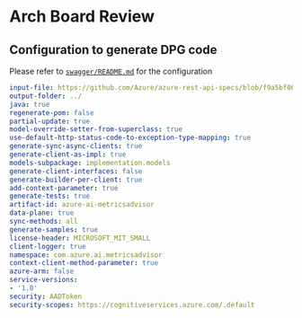 # Arch Board Review

## Configuration to generate DPG code

Please refer to [`swagger/README.md`](https://github.com/haolingdong-msft/metrics-advisor-poc/blob/master/swagger/README.md) for the configuration

```yaml
input-file: https://github.com/Azure/azure-rest-api-specs/blob/f9a5bf06925934b7841bdc95c14e9b70379b426b/specification/cognitiveservices/data-plane/MetricsAdvisor/stable/v1.0/MetricsAdvisor.json
output-folder: ../
java: true
regenerate-pom: false
partial-update: true
model-override-setter-from-superclass: true
use-default-http-status-code-to-exception-type-mapping: true
generate-sync-async-clients: true
generate-client-as-impl: true
models-subpackage: implementation.models
generate-client-interfaces: false
generate-builder-per-client: true
add-context-parameter: true
generate-tests: true
artifact-id: azure-ai-metricsadvisor
data-plane: true
sync-methods: all
generate-samples: true
license-header: MICROSOFT_MIT_SMALL
client-logger: true
namespace: com.azure.ai.metricsadvisor
context-client-method-parameter: true
azure-arm: false
service-versions:
- '1.0'
security: AADToken
security-scopes: https://cognitiveservices.azure.com/.default
```